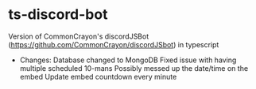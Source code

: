 # ts-discord-bot
Version of CommonCrayon's discordJSBot (https://github.com/CommonCrayon/discordJSbot) in typescript

- Changes:
Database changed to MongoDB
Fixed issue with having multiple scheduled 10-mans
Possibly messed up the date/time on the embed
Update embed countdown every minute
